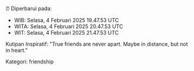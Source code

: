 ⏰ Diperbarui pada:
- WIB: Selasa, 4 Februari 2025 19.47.53 UTC
- WITA: Selasa, 4 Februari 2025 20.47.53 UTC
- WIT: Selasa, 4 Februari 2025 21.47.53 UTC

Kutipan Inspiratif:
"True friends are never apart. Maybe in distance, but not in heart."


Kategori: friendship

